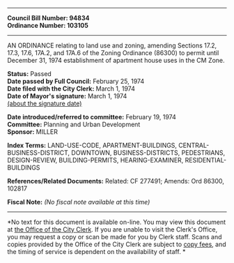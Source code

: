 * * * * *  
  
**Council Bill Number: [](#h0)[](#h2)94834**   
**Ordinance Number: 103105**  
  
* * * * *  
  
AN ORDINANCE relating to land use and zoning, amending Sections 17.2, 17.3, 17.6, 17A.2, and 17A.6 of the Zoning Ordinance (86300) to permit until December 31, 1974 establishment of apartment house uses in the CM Zone.  
  
**Status:** Passed   
**Date passed by Full Council:** February 25, 1974   
**Date filed with the City Clerk:** March 1, 1974   
**Date of Mayor's signature:** March 1, 1974   
[(about the signature date)](/~public/approvaldate.htm)   
  
  
**Date introduced/referred to committee:** February 19, 1974   
**Committee:** Planning and Urban Development   
**Sponsor:** MILLER   
  
**Index Terms:** LAND-USE-CODE, APARTMENT-BUILDINGS, CENTRAL-BUSINESS-DISTRICT, DOWNTOWN, BUSINESS-DISTRICTS, PEDESTRIANS, DESIGN-REVIEW, BUILDING-PERMITS, HEARING-EXAMINER, RESIDENTIAL-BUILDINGS  
  
**References/Related Documents:** Related: CF 277491; Amends: Ord 86300, 102817  
  
**Fiscal Note:** *(No fiscal note available at this time)*  
  
* * * * *  
  
*No text for this document is available on-line. You may view this document at [the Office of the City Clerk](http://www.seattle.gov/leg/clerk/contactUs.htm). If you are unable to visit the Clerk's Office, you may request a copy or scan be made for you by Clerk staff. Scans and copies provided by the Office of the City Clerk are subject to [copy fees](http://clerk.seattle.gov/~public/clerkfees.htm), and the timing of service is dependent on the availability of staff. *  
  
  
